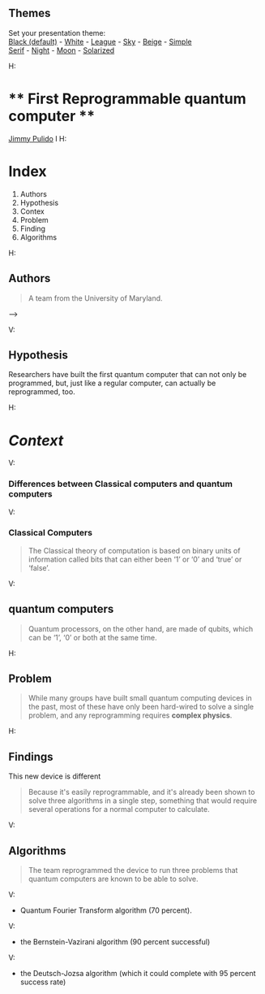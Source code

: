 <section id="themes">
	<h2>Themes</h2>
		<p>
			Set your presentation theme: <br>
			<!-- Hacks to swap themes after the page has loaded. Not flexible and only intended for the reveal.js demo deck. -->
			<a href="#" onclick="document.getElementById('theme').setAttribute('href','css/theme/black.css'); return false;">Black (default)</a> -
			<a href="#" onclick="document.getElementById('theme').setAttribute('href','css/theme/white.css'); return false;">White</a> -
			<a href="#" onclick="document.getElementById('theme').setAttribute('href','css/theme/league.css'); return false;">League</a> -
			<a href="#" onclick="document.getElementById('theme').setAttribute('href','css/theme/sky.css'); return false;">Sky</a> -
			<a href="#" onclick="document.getElementById('theme').setAttribute('href','css/theme/beige.css'); return false;">Beige</a> -
			<a href="#" onclick="document.getElementById('theme').setAttribute('href','css/theme/simple.css'); return false;">Simple</a> <br>
			<a href="#" onclick="document.getElementById('theme').setAttribute('href','css/theme/serif.css'); return false;">Serif</a> -
			<a href="#" onclick="document.getElementById('theme').setAttribute('href','css/theme/night.css'); return false;">Night</a> -
			<a href="#" onclick="document.getElementById('theme').setAttribute('href','css/theme/moon.css'); return false;">Moon</a> -
			<a href="#" onclick="document.getElementById('theme').setAttribute('href','css/theme/solarized.css'); return false;">Solarized</a>
		</p>
</section>

H:

# **  First Reprogrammable quantum computer ** 

[Jimmy Pulido](https://github.com/jiapulidoar)
I
H:

# Index

<!-- .slide: data-background="#7E2121" --> 
 1. Authors <!-- .element: class="fragment" data-fragment-index="1"-->
 1. Hypothesis <!-- .element: class="fragment" data-fragment-index="2"-->
 1. Contex <!-- .element: class="fragment" data-fragment-index="3"-->
 1. Problem <!-- .element: class="fragment" data-fragment-index="4"-->
 1. Finding <!-- .element: class="fragment" data-fragment-index="5"-->
  1. Algorithms <!-- .element: class="fragment" data-fragment-index="5"-->
  
H:
 
 ## Authors
  
  >A team from the University of Maryland.   
  <!--*Do you wanna play it?* <!-- .element: class="fragment" data-fragment-index="2"--> -->
V:
## Hypothesis

Researchers have built the first quantum computer that can not only be programmed, but, just like a regular computer, can actually be reprogrammed, too.
<!-- .element: class="fragment" data-fragment-index="1"-->


H:
# *Context*

V:
### Differences between Classical computers and quantum computers 


V: 
### Classical Computers
  > The Classical theory of computation is based on binary units of information called bits that can either been ‘1’ or ‘0’ and ‘true’ or ‘false’. 

V:
## quantum computers 
> Quantum processors, on the other hand, are made of qubits, which can be ‘1’, ‘0’ or both at the same time. 



H:
## Problem 
<!-- .slide: data-background="#7E2121"  -->
>While many groups have built small quantum computing devices in the past,
>most of these have only been hard-wired to solve a single problem, and any reprogramming requires **complex physics**.  

H:
## Findings
This new device is different
 >Because it's easily reprogrammable, and it's already been shown to solve three algorithms in a single step, something that would require several operations for a normal computer to calculate.

V:
## Algorithms
<!-- .slide: data-background="#005050" -->
>The team reprogrammed the device to run three problems that quantum computers are known to be able to solve.

V:
* Quantum Fourier Transform algorithm (70 percent).

V:
* the Bernstein-Vazirani algorithm (90 percent successful)

V:
*  the Deutsch-Jozsa algorithm (which it could complete with 95 percent success rate)

  


